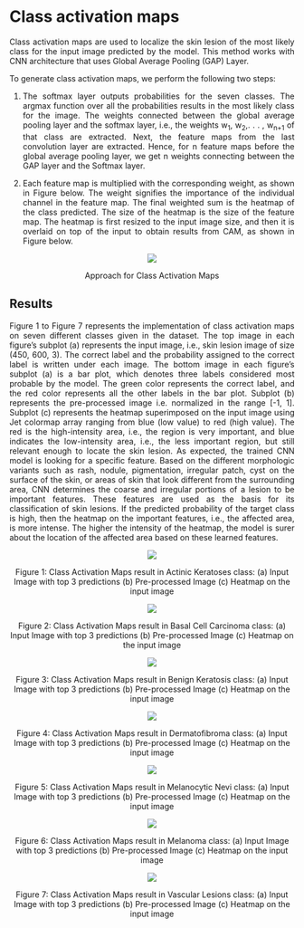 # **Class activation maps** #

<p align="justify">Class activation maps are used to localize the skin lesion of the most likely class for the input image predicted by the model. This method works with CNN architecture that uses Global Average Pooling (GAP) Layer.</p>  
  
To generate class activation maps, we perform the following two steps:  

1. <p align="justify">The softmax layer outputs probabilities for the seven classes. The argmax function over all the probabilities results in the most likely class for the image. The weights connected between the global average pooling layer and the softmax layer, i.e., the weights w<sub>1</sub>, w<sub>2</sub>,. . . , w<sub>n+1</sub> of that class are extracted. Next, the feature maps from the last convolution layer are extracted. Hence, for n feature maps before the global average pooling layer, we get n weights connecting between the GAP layer and the Softmax layer.</p>  
2. <p align="justify">Each feature map is multiplied with the corresponding weight, as shown in Figure below. The weight signifies the importance of the individual channel in the feature map. The final weighted sum is the heatmap of the class predicted. The size of the heatmap is the size of the feature map. The heatmap is first resized to the input image size, and then it is overlaid on top of the input to obtain results from CAM, as shown in Figure below.</p>
<div align="center">
<img src="https://github.com/rao208/Explainable_AI/blob/master/Images/CAM-1.svg" >
<p>Approach for Class Activation Maps</p>
</div>  

## **Results** ##
<p align="justify"> Figure 1 to Figure 7 represents the implementation of class activation maps on seven different classes given in the dataset. The top image in each figure’s subplot (a) represents the input image, i.e., skin lesion image of size (450, 600, 3). The correct label and the probability assigned to the correct label is written under each image. The bottom image in each figure’s subplot (a) is a bar plot, which denotes three labels considered most probable by the model. The green color represents the correct label, and the red color represents all the other labels in the bar plot. Subplot (b) represents the pre-processed image i.e. normalized in the range [-1, 1]. Subplot (c) represents the heatmap superimposed on the input image using Jet colormap array ranging from blue (low value) to red (high value). The red is the high-intensity area, i.e., the region is very important, and blue indicates the low-intensity area, i.e., the less important region, but still relevant enough to locate the skin lesion. As expected, the trained CNN model is looking for a specific feature. Based on the different morphologic variants such as rash, nodule, pigmentation, irregular patch, cyst on the surface of the skin, or areas of skin that look different from the surrounding area, CNN determines the coarse and irregular portions of a lesion to be important features. These features are used as the basis for its classification of skin lesions. If the predicted probability of the target class is high, then the heatmap on the important features, i.e., the affected area, is more intense. The higher the intensity of the heatmap, the model is surer about the location of the affected area based on these learned features. </p>
<div align="center">
<img src="https://github.com/rao208/Explainable_AI/blob/master/Class_Activation_Maps/Results/akk_5_cam-1.svg" >
<p>Figure 1: Class Activation Maps result in Actinic Keratoses class: (a) Input Image with top 3 predictions (b) Pre-processed Image (c) Heatmap on the input image</p>
</div>  

<div align="center">
<img src="https://github.com/rao208/Explainable_AI/blob/master/Class_Activation_Maps/Results/bcc_1_cam-1.svg" >
<p>Figure 2: Class Activation Maps result in Basal Cell Carcinoma class: (a) Input Image with top 3 predictions (b) Pre-processed Image (c) Heatmap on the input image</p>
</div>  

<div align="center">
<img src="https://github.com/rao208/Explainable_AI/blob/master/Class_Activation_Maps/Results/bkk_51_cam-1.svg" >
<p>Figure 3: Class Activation Maps result in Benign Keratosis class: (a) Input Image with top 3 predictions (b) Pre-processed Image (c) Heatmap on the input image</p>
</div>  

<div align="center">
<img src="https://github.com/rao208/Explainable_AI/blob/master/Class_Activation_Maps/Results/df_9_cam.svg" >
<p>Figure 4: Class Activation Maps result in Dermatofibroma class: (a) Input Image with top 3 predictions (b) Pre-processed Image (c) Heatmap on the input image</p>
</div>  

<div align="center">
<img src="https://github.com/rao208/Explainable_AI/blob/master/Class_Activation_Maps/Results/mcy_2_cam-1.svg" >
<p>Figure 5: Class Activation Maps result in Melanocytic Nevi class: (a) Input Image with top 3 predictions (b) Pre-processed Image (c) Heatmap on the input image</p>
</div>  

<div align="center">
<img src="https://github.com/rao208/Explainable_AI/blob/master/Class_Activation_Maps/Results/mel_38_cam.svg" >
<p>Figure 6: Class Activation Maps result in Melanoma class: (a) Input Image with top 3 predictions (b) Pre-processed Image (c) Heatmap on the input image</p>
</div>  

<div align="center">
<img src="https://github.com/rao208/Explainable_AI/blob/master/Class_Activation_Maps/Results/vasc_4_cam-1.svg" >
<p>Figure 7: Class Activation Maps result in Vascular Lesions class: (a) Input Image with top 3 predictions (b) Pre-processed Image (c) Heatmap on the input image</p>
</div>  
